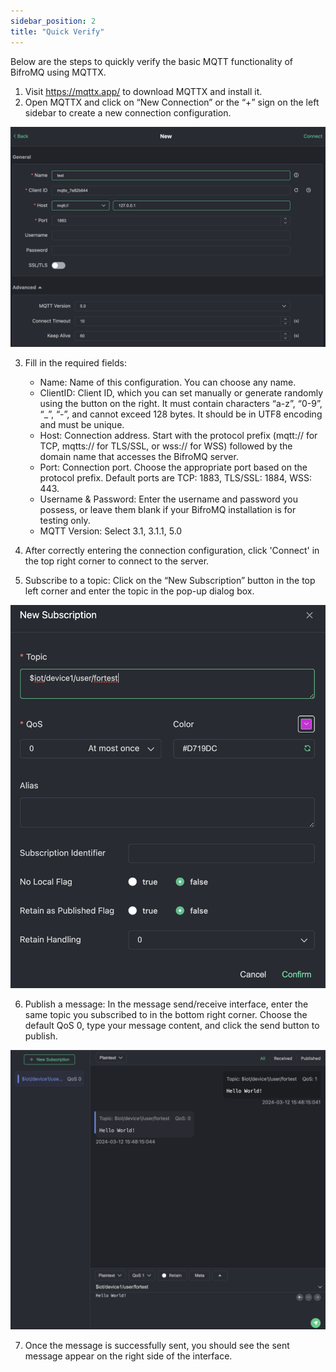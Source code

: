 ```yaml
---
sidebar_position: 2
title: "Quick Verify"
---
```


Below are the steps to quickly verify the basic MQTT functionality of BifroMQ using MQTTX.

1. Visit https://mqttx.app/ to download MQTTX and install it.
2. Open MQTTX and click on “New Connection” or the “+” sign on the left sidebar to create a new connection configuration.

![newconn](./images/newconn.jpg)

3. Fill in the required fields:
    * Name: Name of this configuration. You can choose any name.
    * ClientID: Client ID, which you can set manually or generate randomly using the button on the right. It must contain characters “a-z”, “0-9”, “_”, “-”, and cannot exceed 128 bytes. It should be in UTF8 encoding and must be unique.
    * Host: Connection address. Start with the protocol prefix (mqtt:// for TCP, mqtts:// for TLS/SSL, or wss:// for WSS) followed by the domain name that accesses the BifroMQ server.
    * Port: Connection port. Choose the appropriate port based on the protocol prefix. Default ports are TCP: 1883, TLS/SSL: 1884, WSS: 443.
    * Username & Password: Enter the username and password you possess, or leave them blank if your BifroMQ installation is for testing only.
    * MQTT Version: Select 3.1, 3.1.1, 5.0

4. After correctly entering the connection configuration, click 'Connect' in the top right corner to connect to the server. 
5. Subscribe to a topic: Click on the “New Subscription” button in the top left corner and enter the topic in the pop-up dialog box. 

![subscribe](./images/subscribe.jpg)

6. Publish a message: In the message send/receive interface, enter the same topic you subscribed to in the bottom right corner. Choose the default QoS 0, type your message content, and click the send button to publish.

![publish](./images/publish.jpg)

7. Once the message is successfully sent, you should see the sent message appear on the right side of the interface. 